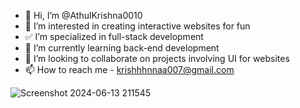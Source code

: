 
- 👋 Hi, I’m @AthulKrishna0010
- 👀 I’m interested in creating interactive websites for fun
- ✅ I’m specialized in full-stack development
- 🌱 I’m currently learning back-end development
- 💞️ I’m looking to collaborate on projects involving UI for websites
- 📫 How to reach me - krishhhnnaa007@gmail.com

![Screenshot 2024-06-13 211545](https://github.com/AthulKrishna0010/AthulKrishna0010/assets/164323147/b103b1b6-578a-4e51-a7f9-5cd2e0c641f8)
<!---
AthulKrishna0010/AthulKrishna0010 is a ✨ special ✨ repository because its `README.md` (this file) appears on your GitHub profile.
You can click the Preview link to take a look at your changes.
--->
